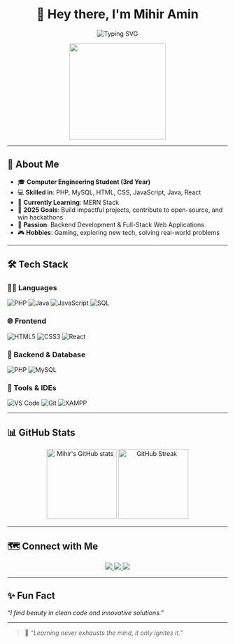 <h1 align="center">👋 Hey there, I'm Mihir Amin</h1>

<p align="center">
  <img src="https://readme-typing-svg.demolab.com?font=Fira+Code&weight=600&pause=1000&center=true&vCenter=true&width=500&lines=Backend+Developer+%7C+PHP+Enthusiast;Hackathon+Explorer+%7C+Problem+Solver;Loves+Clean+Code+%7C+Always+Learning" alt="Typing SVG" />
</p>

<p align="center">
  <img src="https://media.giphy.com/media/qgQUggAC3Pfv687qPC/giphy.gif" width="220"/>
</p>

---

## 🌟 About Me  

- 🎓 **Computer Engineering Student (3rd Year)**  
- 💻 **Skilled in**: PHP, MySQL, HTML, CSS, JavaScript, Java, React  
- 🌱 **Currently Learning**: MERN Stack  
- 🎯 **2025 Goals**: Build impactful projects, contribute to open-source, and win hackathons  
- 🧠 **Passion**: Backend Development & Full-Stack Web Applications  
- 🎮 **Hobbies**: Gaming, exploring new tech, solving real-world problems  

---

## 🛠️ Tech Stack  

### 👨‍💻 Languages  
![PHP](https://img.shields.io/badge/PHP-777BB4.svg?style=for-the-badge&logo=php&logoColor=white)
![Java](https://img.shields.io/badge/Java-ED8B00.svg?style=for-the-badge&logo=java&logoColor=white)
![JavaScript](https://img.shields.io/badge/JavaScript-F7DF1E.svg?style=for-the-badge&logo=javascript&logoColor=black)
![SQL](https://img.shields.io/badge/SQL-4479A1.svg?style=for-the-badge&logo=mysql&logoColor=white)

### 🌐 Frontend  
![HTML5](https://img.shields.io/badge/HTML5-E34F26.svg?style=for-the-badge&logo=html5&logoColor=white)
![CSS3](https://img.shields.io/badge/CSS3-1572B6.svg?style=for-the-badge&logo=css3&logoColor=white)
![React](https://img.shields.io/badge/React-61DAFB.svg?style=for-the-badge&logo=react&logoColor=black)

### 🔧 Backend & Database  
![PHP](https://img.shields.io/badge/PHP-777BB4.svg?style=for-the-badge&logo=php&logoColor=white)
![MySQL](https://img.shields.io/badge/MySQL-005C84.svg?style=for-the-badge&logo=mysql&logoColor=white)

### 🧰 Tools & IDEs  
![VS Code](https://img.shields.io/badge/VS%20Code-007ACC.svg?style=for-the-badge&logo=visual-studio-code&logoColor=white)
![Git](https://img.shields.io/badge/Git-F05033.svg?style=for-the-badge&logo=git&logoColor=white)
![XAMPP](https://img.shields.io/badge/XAMPP-FB7A24.svg?style=for-the-badge&logo=xampp&logoColor=white)

---

## 📊 GitHub Stats  

<p align="center">
  <img src="https://github-readme-stats.vercel.app/api?username=MihirAmin2006&show_icons=true&theme=radical" alt="Mihir's GitHub stats" height="160"/>
  <img src="https://github-readme-streak-stats.herokuapp.com/?user=MihirAmin2006&theme=radical" alt="GitHub Streak" height="160"/>
</p>

---

## 🗺️ Connect with Me  

<p align="center">
  <a href="https://www.linkedin.com/in/mihir-amin-49033a2ab/" target="_blank">
    <img src="https://img.shields.io/badge/LinkedIn-0077B5.svg?style=for-the-badge&logo=linkedin&logoColor=white" />
  </a>
  <a href="mailto:mihirmamin2006@gmail.com">
    <img src="https://img.shields.io/badge/Gmail-D14836.svg?style=for-the-badge&logo=gmail&logoColor=white" />
  </a>
  <a href="https://github.com/MihirAmin2006" target="_blank">
    <img src="https://img.shields.io/badge/GitHub-181717.svg?style=for-the-badge&logo=github&logoColor=white" />
  </a>
</p>

---

## ✨ Fun Fact  
_“I find beauty in clean code and innovative solutions.”_  

---

> 🚀 *“Learning never exhausts the mind, it only ignites it.”*  

